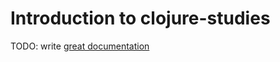 # Introduction to clojure-studies

TODO: write [great documentation](http://jacobian.org/writing/what-to-write/)
